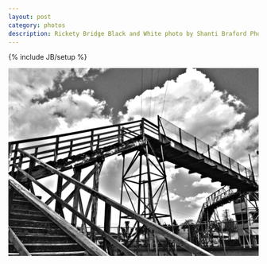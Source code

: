 ```yaml
---
layout: post
category: photos
description: Rickety Bridge Black and White photo by Shanti Braford Photography
---
```

{% include JB/setup %}

<a href="/photos/high_dynamic_range/rickety_bridge_bw.jpg" title="Rickety Bridge Black and White"><img src="/photos/high_dynamic_range/rickety_bridge_bw.jpg" alt="Rickety Bridge Black and White" /></a>

